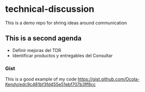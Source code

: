 # technical-discussion
This is a demo repo for shring ideas around communication

## This is a second agenda
* Definir mejoras del TDR
* Identificar productos y entregables del Consultar

### Gist

This is a good example of my code https://gist.github.com/Ocola-Kendy/edc9c481bf3fd455e51ebf707b3ff9cc
